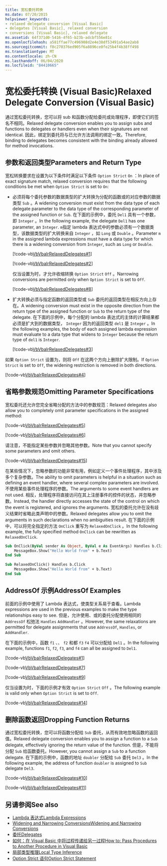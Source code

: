 ```yaml
---
title: 宽松委托转换
ms.date: 07/20/2015
helpviewer_keywords:
- relaxed delegate conversion [Visual Basic]
- delegates [Visual Basic], relaxed conversion
- conversions [Visual Basic], relaxed delegate
ms.assetid: 64f371d0-5416-4f65-b23b-adcbf556e81c
ms.openlocfilehash: a581ffae77c496908d2e4e38df53491a54ae2ab8
ms.sourcegitcommit: f8c270376ed905f6a8896ce0fe25b4f4b38ff498
ms.translationtype: MT
ms.contentlocale: zh-CN
ms.lasthandoff: 06/04/2020
ms.locfileid: "84410665"
---
```

# <a name="relaxed-delegate-conversion-visual-basic"></a><span data-ttu-id="9d223-102">宽松委托转换 (Visual Basic)</span><span class="sxs-lookup"><span data-stu-id="9d223-102">Relaxed Delegate Conversion (Visual Basic)</span></span>
<span data-ttu-id="9d223-103">通过宽松委托转换，您可以将 sub 和函数分配给委托或处理程序，即使它们的签名不相同。</span><span class="sxs-lookup"><span data-stu-id="9d223-103">Relaxed delegate conversion enables you to assign subs and functions to delegates or handlers even when their signatures are not identical.</span></span> <span data-ttu-id="9d223-104">因此，绑定到委托将与已允许方法调用的绑定一致。</span><span class="sxs-lookup"><span data-stu-id="9d223-104">Therefore, binding to delegates becomes consistent with the binding already allowed for method invocations.</span></span>  
  
## <a name="parameters-and-return-type"></a><span data-ttu-id="9d223-105">参数和返回类型</span><span class="sxs-lookup"><span data-stu-id="9d223-105">Parameters and Return Type</span></span>  
 <span data-ttu-id="9d223-106">宽松转换要求在设置为以下条件时满足以下条件 `Option Strict` `On` ：</span><span class="sxs-lookup"><span data-stu-id="9d223-106">In place of exact signature match, relaxed conversion requires that the following conditions be met when `Option Strict` is set to `On`:</span></span>  
  
- <span data-ttu-id="9d223-107">必须将每个委托参数的数据类型的扩大转换为分配的函数或的对应参数的数据类型 `Sub` 。</span><span class="sxs-lookup"><span data-stu-id="9d223-107">A widening conversion must exist from the data type of each delegate parameter to the data type of the corresponding parameter of the assigned function or `Sub`.</span></span> <span data-ttu-id="9d223-108">在下面的示例中，委托 `Del1` 具有一个参数，即 `Integer` 。</span><span class="sxs-lookup"><span data-stu-id="9d223-108">In the following example, the delegate `Del1` has one parameter, an `Integer`.</span></span> <span data-ttu-id="9d223-109">`m`指定 lambda 表达式中的参数必须有一个数据类型，该数据类型的扩大转换来自 `Integer` ，如 `Long` 或 `Double` 。</span><span class="sxs-lookup"><span data-stu-id="9d223-109">Parameter `m` in the assigned lambda expressions must have a data type for which there is a widening conversion from `Integer`, such as `Long` or `Double`.</span></span>  
  
     [!code-vb[VbVbalrRelaxedDelegates#1](~/samples/snippets/visualbasic/VS_Snippets_VBCSharp/VbVbalrRelaxedDelegates/VB/Module1.vb#1)]  
  
     [!code-vb[VbVbalrRelaxedDelegates#2](~/samples/snippets/visualbasic/VS_Snippets_VBCSharp/VbVbalrRelaxedDelegates/VB/Module1.vb#2)]  
  
     <span data-ttu-id="9d223-110">仅当设置为时，才允许收缩转换 `Option Strict` `Off` 。</span><span class="sxs-lookup"><span data-stu-id="9d223-110">Narrowing conversions are permitted only when `Option Strict` is set to `Off`.</span></span>  
  
     [!code-vb[VbVbalrRelaxedDelegates#8](~/samples/snippets/visualbasic/VS_Snippets_VBCSharp/VbVbalrRelaxedDelegates/VB/Module2.vb#8)]  
  
- <span data-ttu-id="9d223-111">扩大转换必须与指定函数的返回类型或 `Sub` 委托的返回类型在相反方向上存在。</span><span class="sxs-lookup"><span data-stu-id="9d223-111">A widening conversion must exist in the opposite direction from the return type of the assigned function or `Sub` to the return type of the delegate.</span></span> <span data-ttu-id="9d223-112">在下面的示例中，每个分配的 lambda 表达式的主体的计算结果都必须是扩大到的数据类型， `Integer` 因为的返回类型 `del1` 是 `Integer` 。</span><span class="sxs-lookup"><span data-stu-id="9d223-112">In the following examples, the body of each assigned lambda expression must evaluate to a data type that widens to `Integer` because the return type of `del1` is `Integer`.</span></span>  
  
     [!code-vb[VbVbalrRelaxedDelegates#3](~/samples/snippets/visualbasic/VS_Snippets_VBCSharp/VbVbalrRelaxedDelegates/VB/Module1.vb#3)]  
  
 <span data-ttu-id="9d223-113">如果 `Option Strict` 设置为，则将 `Off` 在这两个方向上删除扩大限制。</span><span class="sxs-lookup"><span data-stu-id="9d223-113">If `Option Strict` is set to `Off`, the widening restriction is removed in both directions.</span></span>  
  
 [!code-vb[VbVbalrRelaxedDelegates#4](~/samples/snippets/visualbasic/VS_Snippets_VBCSharp/VbVbalrRelaxedDelegates/VB/Module2.vb#4)]  
  
## <a name="omitting-parameter-specifications"></a><span data-ttu-id="9d223-114">省略参数规范</span><span class="sxs-lookup"><span data-stu-id="9d223-114">Omitting Parameter Specifications</span></span>  
 <span data-ttu-id="9d223-115">宽松委托还允许您完全省略分配的方法中的参数规范：</span><span class="sxs-lookup"><span data-stu-id="9d223-115">Relaxed delegates also allow you to completely omit parameter specifications in the assigned method:</span></span>  
  
 [!code-vb[VbVbalrRelaxedDelegates#5](~/samples/snippets/visualbasic/VS_Snippets_VBCSharp/VbVbalrRelaxedDelegates/VB/Module1.vb#5)]  
  
 [!code-vb[VbVbalrRelaxedDelegates#6](~/samples/snippets/visualbasic/VS_Snippets_VBCSharp/VbVbalrRelaxedDelegates/VB/Module1.vb#6)]  
  
 <span data-ttu-id="9d223-116">请注意，不能指定某些参数并忽略其他参数。</span><span class="sxs-lookup"><span data-stu-id="9d223-116">Note that you cannot specify some parameters and omit others.</span></span>  
  
 [!code-vb[VbVbalrRelaxedDelegates#15](~/samples/snippets/visualbasic/VS_Snippets_VBCSharp/VbVbalrRelaxedDelegates/VB/Module1.vb#15)]  
  
 <span data-ttu-id="9d223-117">在某些情况下，忽略参数的功能非常有用，例如定义一个事件处理程序，其中涉及多个复杂参数。</span><span class="sxs-lookup"><span data-stu-id="9d223-117">The ability to omit parameters is helpful in a situation such as defining an event handler, where several complex parameters are involved.</span></span> <span data-ttu-id="9d223-118">不使用某些事件处理程序的参数。</span><span class="sxs-lookup"><span data-stu-id="9d223-118">The arguments to some event handlers are not used.</span></span> <span data-ttu-id="9d223-119">相反，处理程序将直接访问在其上注册事件的控件的状态，并忽略参数。</span><span class="sxs-lookup"><span data-stu-id="9d223-119">Instead, the handler directly accesses the state of the control on which the event is registered, and ignores the arguments.</span></span> <span data-ttu-id="9d223-120">宽松的委托允许在没有歧义结果时省略此类声明中的参数。</span><span class="sxs-lookup"><span data-stu-id="9d223-120">Relaxed delegates allow you to omit the arguments in such declarations when no ambiguities result.</span></span> <span data-ttu-id="9d223-121">在下面的示例中，可以将完全指定的方法 `OnClick` 重写为 `RelaxedOnClick` 。</span><span class="sxs-lookup"><span data-stu-id="9d223-121">In the following example, the fully specified method `OnClick` can be rewritten as `RelaxedOnClick`.</span></span>  
  
```vb  
Sub OnClick(ByVal sender As Object, ByVal e As EventArgs) Handles b.Click  
    MessageBox.Show("Hello World from" + b.Text)  
End Sub  
  
Sub RelaxedOnClick() Handles b.Click  
    MessageBox.Show("Hello World from" + b.Text)  
End Sub  
```  
  
## <a name="addressof-examples"></a><span data-ttu-id="9d223-122">AddressOf 示例</span><span class="sxs-lookup"><span data-stu-id="9d223-122">AddressOf Examples</span></span>  
 <span data-ttu-id="9d223-123">前面的示例中使用了 Lambda 表达式，使类型关系易于查看。</span><span class="sxs-lookup"><span data-stu-id="9d223-123">Lambda expressions are used in the previous examples to make the type relationships easy to see.</span></span> <span data-ttu-id="9d223-124">但是，允许使用、或的委托分配使用相同的 `AddressOf` 松弛法 `Handles` `AddHandler` 。</span><span class="sxs-lookup"><span data-stu-id="9d223-124">However, the same relaxations are permitted for delegate assignments that use `AddressOf`, `Handles`, or `AddHandler`.</span></span>  
  
 <span data-ttu-id="9d223-125">在下面的示例中，函数 `f1` 、、 `f2` 和都 `f3` `f4` 可以分配给 `Del1` 。</span><span class="sxs-lookup"><span data-stu-id="9d223-125">In the following example, functions `f1`, `f2`, `f3`, and `f4` can all be assigned to `Del1`.</span></span>  
  
 [!code-vb[VbVbalrRelaxedDelegates#1](~/samples/snippets/visualbasic/VS_Snippets_VBCSharp/VbVbalrRelaxedDelegates/VB/Module1.vb#1)]  
  
 [!code-vb[VbVbalrRelaxedDelegates#7](~/samples/snippets/visualbasic/VS_Snippets_VBCSharp/VbVbalrRelaxedDelegates/VB/Module1.vb#7)]  
  
 [!code-vb[VbVbalrRelaxedDelegates#9](~/samples/snippets/visualbasic/VS_Snippets_VBCSharp/VbVbalrRelaxedDelegates/VB/Module1.vb#9)]  
  
 <span data-ttu-id="9d223-126">仅当设置为时，下面的示例才有效 `Option Strict` `Off` 。</span><span class="sxs-lookup"><span data-stu-id="9d223-126">The following example is valid only when `Option Strict` is set to `Off`.</span></span>  
  
 [!code-vb[VbVbalrRelaxedDelegates#14](~/samples/snippets/visualbasic/VS_Snippets_VBCSharp/VbVbalrRelaxedDelegates/VB/Module2.vb#14)]  
  
## <a name="dropping-function-returns"></a><span data-ttu-id="9d223-127">删除函数返回</span><span class="sxs-lookup"><span data-stu-id="9d223-127">Dropping Function Returns</span></span>  
 <span data-ttu-id="9d223-128">通过宽松委托转换，您可以将函数分配给 `Sub` 委托，从而有效地忽略函数的返回值。</span><span class="sxs-lookup"><span data-stu-id="9d223-128">Relaxed delegate conversion enables you to assign a function to a `Sub` delegate, effectively ignoring the return value of the function.</span></span> <span data-ttu-id="9d223-129">但是，不能将分配 `Sub` 给函数委托。</span><span class="sxs-lookup"><span data-stu-id="9d223-129">However, you cannot assign a `Sub` to a function delegate.</span></span> <span data-ttu-id="9d223-130">在下面的示例中，函数的地址 `doubler` 分配给 `Sub` 委托 `Del3` 。</span><span class="sxs-lookup"><span data-stu-id="9d223-130">In the following example, the address of function `doubler` is assigned to `Sub` delegate `Del3`.</span></span>  
  
 [!code-vb[VbVbalrRelaxedDelegates#10](~/samples/snippets/visualbasic/VS_Snippets_VBCSharp/VbVbalrRelaxedDelegates/VB/Module1.vb#10)]  
  
 [!code-vb[VbVbalrRelaxedDelegates#11](~/samples/snippets/visualbasic/VS_Snippets_VBCSharp/VbVbalrRelaxedDelegates/VB/Module1.vb#11)]  
  
## <a name="see-also"></a><span data-ttu-id="9d223-131">另请参阅</span><span class="sxs-lookup"><span data-stu-id="9d223-131">See also</span></span>

- [<span data-ttu-id="9d223-132">Lambda 表达式</span><span class="sxs-lookup"><span data-stu-id="9d223-132">Lambda Expressions</span></span>](../procedures/lambda-expressions.md)
- [<span data-ttu-id="9d223-133">Widening and Narrowing Conversions</span><span class="sxs-lookup"><span data-stu-id="9d223-133">Widening and Narrowing Conversions</span></span>](../data-types/widening-and-narrowing-conversions.md)
- [<span data-ttu-id="9d223-134">委托</span><span class="sxs-lookup"><span data-stu-id="9d223-134">Delegates</span></span>](index.md)
- [<span data-ttu-id="9d223-135">如何：在 Visual Basic 中将过程传递给另一过程</span><span class="sxs-lookup"><span data-stu-id="9d223-135">How to: Pass Procedures to Another Procedure in Visual Basic</span></span>](how-to-pass-procedures-to-another-procedure.md)
- [<span data-ttu-id="9d223-136">局部类型推理</span><span class="sxs-lookup"><span data-stu-id="9d223-136">Local Type Inference</span></span>](../variables/local-type-inference.md)
- [<span data-ttu-id="9d223-137">Option Strict 语句</span><span class="sxs-lookup"><span data-stu-id="9d223-137">Option Strict Statement</span></span>](../../../language-reference/statements/option-strict-statement.md)
